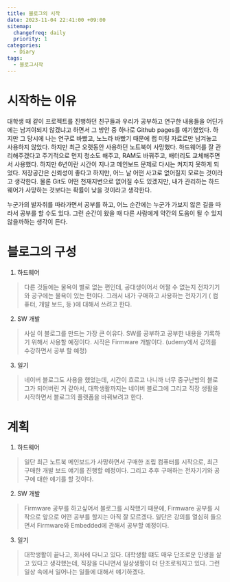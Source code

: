 ```yaml
---
title: 블로그의 시작
date: 2023-11-04 22:41:00 +09:00
sitemap:
  changefreq: daily
  priority: 1
categories:
  - Diary
tags:
  - 블로그시작
---
```


# 시작하는 이유
대학생 때 같이 프로젝트를 진행하던 친구들과 우리가 공부하고 연구한 내용들을 어딘가에는 남겨야되지 않겠냐고 하면서 그 방안 중 하나로 Github pages를 얘기했었다. 하지만 그 당시에 나는 연구로 바빴고, 노느라 바빴기 때문에 랩 미팅 자료로만 남겨놓고 사용하지 않았다. 하지만 최근 오랫동안 사용하던 노트북이 사망했다. 하드웨어를 잘 관리해주겠다고 주기적으로 먼지 청소도 해주고, RAM도 바꿔주고, 배터리도 교체해주면서 사용했다. 하지만 6년이란 시간이 지나고 메인보드 문제로 다시는 켜지지 못하게 되었다. 저장공간은 신뢰성이 좋다고 하지만, 어느 날 어떤 사고로 없어질지 모르는 것이라고 생각한다. 물론 Git도 어떤 천재지변으로 없어질 수도 있겠지만, 내가 관리하는 하드웨어가 사망하는 것보다는 확률이 낮을 것이라고 생각한다. 

누군가의 발자취를 따라가면서 공부를 하고, 어느 순간에는 누군가 가보지 않은 길을 따라서 공부를 할 수도 있다. 그런 순간이 왔을 때 다른 사람에게 약간의 도움이 될 수 있지 않을까하는 생각이 든다.

# 블로그의 구성
1. 하드웨어
> 다른 것들에는 물욕이 별로 없는 편인데, 공대생이어서 어쩔 수 없는지 전자기기와 공구에는 물욕이 있는 편이다. 그래서 내가 구매하고 사용하는 전자기기 ( 컴퓨터, 개발 보드, 등 )에 대해서 쓰려고 한다.  

2. SW 개발
> 사실 이 블로그를 만드는 가장 큰 이유다. SW를 공부하고 공부한 내용을 기록하기 위해서 사용할 예정이다. 시작은 Firmware 개발이다. (udemy에서 강의를 수강하면서 공부 할 예정)

3. 일기
> 네이버 블로그도 사용을 했었는데, 시간이 흐르고 나니까 너무 중구난방의 블로그가 되어버린 거 같아서, 대학생활까지는 네이버 블로그에 그리고 직장 생활을 시작하면서 블로그의 플랫폼을 바꿔보려고 한다. 

# 계획
1. 하드웨어
> 일단 최근 노트북 메인보드가 사망하면서 구매한 조립 컴퓨터를 시작으로, 최근 구매한 개발 보드 얘기를 진행할 예정이다. 그리고 추후 구매하는 전자기기와 공구에 대한 얘기를 할 것이다.

2. SW 개발
> Firmware 공부를 하고싶어서 블로그를 시작했기 때문에, Firmware 공부를 시작으로 앞으로 어떤 공부를 할지는 아직 잘 모르겠다. 일단은 강의를 열심히 들으면서 Firmware와 Embedded에 관해서 공부할 예정이다.

3. 일기
> 대학생활이 끝나고, 회사에 다니고 있다. 대학생활 떄도 매우 단조로운 인생을 살고 있다고 생각했는데, 직장을 다니면서 일상생활이 더 단조로워지고 있다. 그런 일상 속에서 일어나는 일들에 대해서 얘기하겠다. 